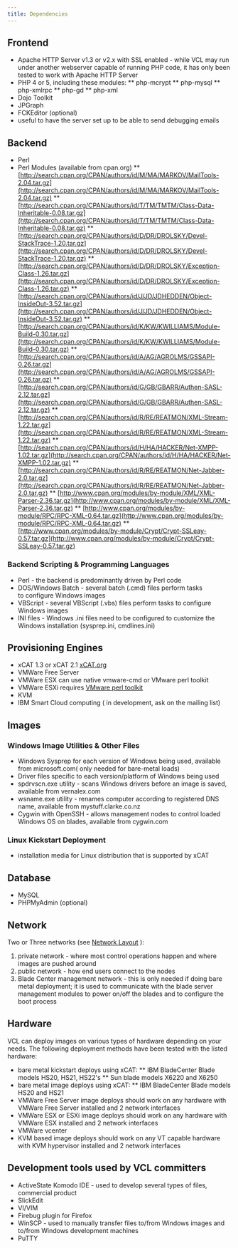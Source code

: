 ```yaml
---
title: Dependencies
---
```


<a name="Dependencies-Frontend"></a>
## Frontend

* Apache HTTP Server v1.3 or v2.x with SSL enabled - while VCL may run
under another webserver capable of running PHP code, it has only been
tested to work with Apache HTTP Server
* PHP 4 or 5, including these modules:
** php-mcrypt
** php-mysql
** php-xmlrpc
** php-gd
** php-xml
* Dojo Toolkit
* JPGraph
* FCKEditor (optional)
* useful to have the server set up to be able to send debugging emails

<a name="Dependencies-Backend"></a>
## Backend

* Perl
* Perl Modules (available from cpan.org)
** [http://search.cpan.org/CPAN/authors/id/M/MA/MARKOV/MailTools-2.04.tar.gz](http://search.cpan.org/CPAN/authors/id/M/MA/MARKOV/MailTools-2.04.tar.gz)
** [http://search.cpan.org/CPAN/authors/id/T/TM/TMTM/Class-Data-Inheritable-0.08.tar.gz](http://search.cpan.org/CPAN/authors/id/T/TM/TMTM/Class-Data-Inheritable-0.08.tar.gz)
** [http://search.cpan.org/CPAN/authors/id/D/DR/DROLSKY/Devel-StackTrace-1.20.tar.gz](http://search.cpan.org/CPAN/authors/id/D/DR/DROLSKY/Devel-StackTrace-1.20.tar.gz)
** [http://search.cpan.org/CPAN/authors/id/D/DR/DROLSKY/Exception-Class-1.26.tar.gz](http://search.cpan.org/CPAN/authors/id/D/DR/DROLSKY/Exception-Class-1.26.tar.gz)
** [http://search.cpan.org/CPAN/authors/id/J/JD/JDHEDDEN/Object-InsideOut-3.52.tar.gz](http://search.cpan.org/CPAN/authors/id/J/JD/JDHEDDEN/Object-InsideOut-3.52.tar.gz)
** [http://search.cpan.org/CPAN/authors/id/K/KW/KWILLIAMS/Module-Build-0.30.tar.gz](http://search.cpan.org/CPAN/authors/id/K/KW/KWILLIAMS/Module-Build-0.30.tar.gz)
** [http://search.cpan.org/CPAN/authors/id/A/AG/AGROLMS/GSSAPI-0.26.tar.gz](http://search.cpan.org/CPAN/authors/id/A/AG/AGROLMS/GSSAPI-0.26.tar.gz)
** [http://search.cpan.org/CPAN/authors/id/G/GB/GBARR/Authen-SASL-2.12.tar.gz](http://search.cpan.org/CPAN/authors/id/G/GB/GBARR/Authen-SASL-2.12.tar.gz)
** [http://search.cpan.org/CPAN/authors/id/R/RE/REATMON/XML-Stream-1.22.tar.gz](http://search.cpan.org/CPAN/authors/id/R/RE/REATMON/XML-Stream-1.22.tar.gz)
** [http://search.cpan.org/CPAN/authors/id/H/HA/HACKER/Net-XMPP-1.02.tar.gz](http://search.cpan.org/CPAN/authors/id/H/HA/HACKER/Net-XMPP-1.02.tar.gz)
** [http://search.cpan.org/CPAN/authors/id/R/RE/REATMON/Net-Jabber-2.0.tar.gz](http://search.cpan.org/CPAN/authors/id/R/RE/REATMON/Net-Jabber-2.0.tar.gz)
** [http://www.cpan.org/modules/by-module/XML/XML-Parser-2.36.tar.gz](http://www.cpan.org/modules/by-module/XML/XML-Parser-2.36.tar.gz)
** [http://www.cpan.org/modules/by-module/RPC/RPC-XML-0.64.tar.gz](http://www.cpan.org/modules/by-module/RPC/RPC-XML-0.64.tar.gz)
** [http://www.cpan.org/modules/by-module/Crypt/Crypt-SSLeay-0.57.tar.gz](http://www.cpan.org/modules/by-module/Crypt/Crypt-SSLeay-0.57.tar.gz)

<a name="Dependencies-BackendScripting&ProgrammingLanguages"></a>
### Backend Scripting & Programming Languages

* Perl - the backend is predominantly driven by Perl code
* DOS/Windows Batch - several batch (.cmd) files perform tasks
to&nbsp;configure Windows&nbsp;images&nbsp;
* VBScript - several VBScript (.vbs) files perform tasks to configure
Windows images
* INI files - Windows .ini files need to be configured to customize the
Windows installation (sysprep.ini, cmdlines.ini)

<a name="Dependencies-ProvisioningEngines"></a>
## Provisioning Engines

* xCAT 1.3 or xCAT 2.1 [xCAT.org](http://xcat.sourceforge.net)
* VMWare Free Server
* VMWare ESX can use native vmware-cmd or VMware perl toolkit
* VMWare ESXi requires [VMware perl toolkit](http://www.vmware.com/support/developer/viperltoolkit/)
* KVM
* IBM Smart Cloud computing ( in development, ask on the mailing list)

<a name="Dependencies-Images"></a>
## Images


<a name="Dependencies-WindowsImageUtilities&OtherFiles"></a>
### Windows Image Utilities & Other Files

* Windows Sysprep for each version of Windows being used, available from
microsoft.com( only needed for bare-metal loads)
* Driver files specific to each version/platform of Windows being used
* spdrvscn.exe utility - scans Windows drivers before an image is saved,
available from vernalex.com
* wsname.exe utility - renames computer according to registered DNS name,
available from mystuff.clarke.co.nz
* Cygwin with OpenSSH - allows management nodes to control loaded Windows
OS on blades, available from cygwin.com

<a name="Dependencies-LinuxKickstartDeployment"></a>
### Linux Kickstart Deployment

* installation media for Linux distribution that is supported by xCAT

<a name="Dependencies-Database"></a>
## Database

* MySQL
* PHPMyAdmin (optional)

<a name="Dependencies-Network"></a>
## Network

Two or Three networks (see [Network Layout](network-layout.html)
):
1. private network - where most control operations happen and where images
are pushed around
1. public network - how end users connect to the nodes
1. Blade Center management network - this is only needed if doing bare metal
deployment; it is used to communicate with the blade server management
modules to power on/off the blades and to configure the boot process

<a name="Dependencies-Hardware"></a>
## Hardware

VCL can deploy images on various types of hardware depending on your needs.
The following deployment methods have been tested with the listed hardware:
* bare metal kickstart deploys using xCAT:
** IBM BladeCenter Blade models HS20, HS21, HS22's
** Sun blade models X6220 and X6250
* bare metal image deploys using xCAT:
** IBM BladeCenter Blade models HS20 and HS21
* VMWare Free Server image deploys should work on any hardware with VMWare
Free Server installed and 2 network interfaces
* VMWare ESX or ESXi image deploys should work on any hardware with VMWare
ESX installed and 2 network interfaces
* VMWare vcenter
* KVM based image deploys should work on any VT capable hardware with KVM
hypervisor installed and 2 network interfaces

<a name="Dependencies-DevelopmenttoolsusedbyVCLcommitters"></a>
## Development tools used by VCL committers

* ActiveState Komodo IDE - used to develop several types of files,
commercial product
* SlickEdit
* VI/VIM
* Firebug plugin for Firefox
* WinSCP - used to manually transfer files to/from Windows images and
to/from Windows development machines
* PuTTY
